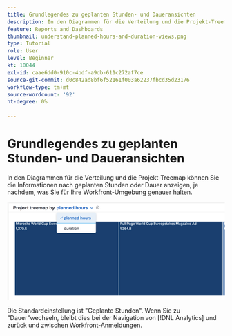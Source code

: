 ```yaml
---
title: Grundlegendes zu geplanten Stunden- und Daueransichten
description: In den Diagrammen für die Verteilung und die Projekt-Treemap können Sie die Informationen nach geplanten Stunden oder Dauer anzeigen.
feature: Reports and Dashboards
thumbnail: understand-planned-hours-and-duration-views.png
type: Tutorial
role: User
level: Beginner
kt: 10044
exl-id: caae6dd0-910c-4bdf-a9db-611c272af7ce
source-git-commit: d0c842ad8bf6f52161f003a62237fbcd35d23176
workflow-type: tm+mt
source-wordcount: '92'
ht-degree: 0%

---
```


# Grundlegendes zu geplanten Stunden- und Daueransichten

In den Diagrammen für die Verteilung und die Projekt-Treemap können Sie die Informationen nach geplanten Stunden oder Dauer anzeigen, je nachdem, was Sie für Ihre Workfront-Umgebung genauer halten.

![Ein Bild, das eine geplante Stunde anstelle der Dauer auswählt](assets/section-1-5.png)

Die Standardeinstellung ist &quot;Geplante Stunden&quot;. Wenn Sie zu &quot;Dauer&quot;wechseln, bleibt dies bei der Navigation von [!DNL Analytics] und zurück und zwischen Workfront-Anmeldungen.
